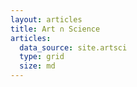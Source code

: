 ```yaml
---
layout: articles
title: Art ∩ Science
articles:
  data_source: site.artsci
  type: grid
  size: md
---
```

